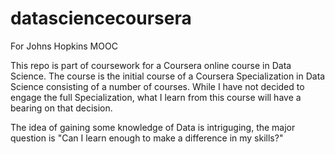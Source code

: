 datasciencecoursera
===================

For Johns Hopkins MOOC

This repo is part of coursework for a Coursera online course in Data Science.  The course is the initial course of a Coursera Specialization in Data Science consisting of a number of courses.  While I have not decided to engage the full Specialization, what I learn from this course will have a bearing on that decision.

The idea of gaining some knowledge of Data is intriguging, the major question is "Can I learn enough to make a difference in my skills?"
